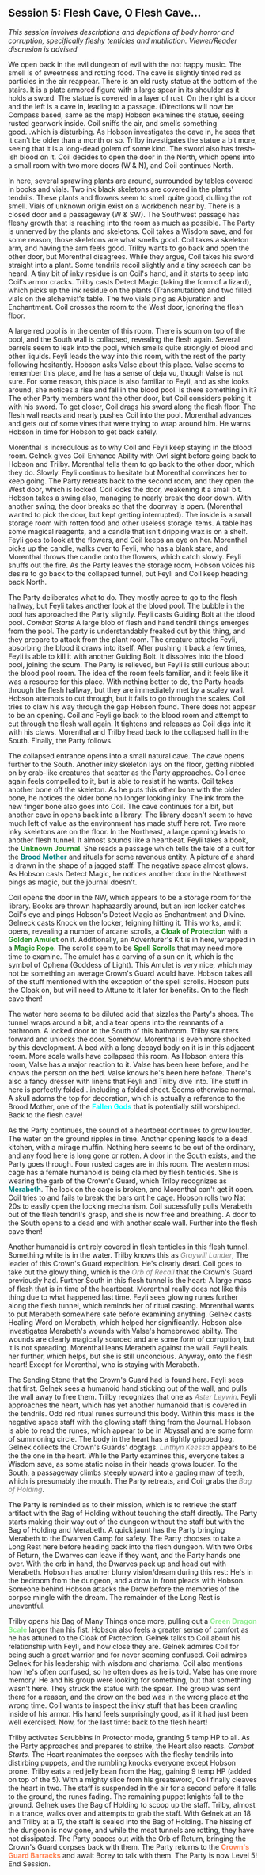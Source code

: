 ## Session 5: Flesh Cave, O Flesh Cave...

*This session involves descriptions and depictions of body horror and corruption, specifically fleshy tenticles and mutiliation. Viewer/Reader discresion is advised*

We open back in the evil dungeon of evil with the not happy music. The smell is of sweetness and rotting food. The cave is slightly tinted red as particles in the air reappear. There is an old rusty statue at the bottom of the stairs. It is a plate armored figure with a large spear in its shoulder as it holds a sword. The statue is covered in a layer of rust. On the right is a door and the left is a cave in, leading to a passage. (Directions will now be Compass based, same as the map) Hobson examines the statue, seeing rusted gearwork inside. Coil sniffs the air, and smells something good...which is disturbing. As Hobson investigates the cave in, he sees that it can't be older than a month or so. Trilby investigates the statue a bit more, seeing that it is a long-dead golem of some kind. The sword also has fresh-ish blood on it. Coil decides to open the door in the North, which opens into a small room with two more doors (W & N), and Coil continues North.  

In here, several sprawling plants are around, surrounded by tables covered in books and vials. Two ink black skeletons are covered in the plants' tendrils. These plants and flowers seem to smell quite good, dulling the rot smell. Vials of unknown origin exist on a workbench near by. There is a closed door and a passageway (W & SW). The Southwest passage has fleshy growth that is reaching into the room as much as possible. The Party is unnerved by the plants and skeletons. Coil takes a Wisdom save, and for some reason, those skeletons are what smells good. Coil takes a skeleton arm, and having the arm feels good. Trilby wants to go back and open the other door, but Morenthal disagrees. While they argue, Coil takes his sword straight into a plant. Some tendrils recoil slightly and a tiny screech can be heard. A tiny bit of inky residue is on Coil's hand, and it starts to seep into Coil's armor cracks. Trilby casts Detect Magic (taking the form of a lizard), which picks up the ink residue on the plants (Transmutation) and two filled vials on the alchemist's table. The two vials ping as Abjuration and Enchantment. Coil crosses the room to the West door, ignoring the flesh floor.

A large red pool is in the center of this room. There is scum on top of the pool, and the South wall is collapsed, revealing the flesh again. Several barrels seem to leak into the pool, which smells quite strongly of blood and other liquids. Feyli leads the way into this room, with the rest of the party following hesitantly. Hobson asks Valse about this place. Valse seems to remember this place, and he has a sense of deja vu, though Valse is not sure. For some reason, this place is also familiar to Feyli, and as she looks around, she notices a rise and fall in the blood pool. Is there something in it? The other Party members want the other door, but Coil considers poking it with his sword. To get closer, Coil drags his sword along the flesh floor. The flesh wall reacts and nearly pushes Coil into the pool. Morenthal advances and gets out of some vines that were trying to wrap around him. He warns Hobson in time for Hobson to get back safely.

Morenthal is incredulous as to why Coil and Feyli keep staying in the blood room. Gelnek gives Coil Enhance Ability with Owl sight before going back to Hobson and Trilby. Morenthal tells them to go back to the other door, which they do. Slowly. Feyli continus to hesitate but Morenthal convinces her to keep going. The Party retreats back to the second room, and they open the West door, which is locked. Coil kicks the door, weakening it a small bit. Hobson takes a swing also, managing to nearly break the door down. With another swing, the door breaks so that the doorway is open. (Morenthal wanted to pick the door, but kept getting interrupted). The inside is a small storage room with rotten food and other useless storage items. A table has some magical reagents, and a candle that isn't dripping wax is on a shelf. Feyli goes to look at the flowers, and Coil keeps an eye on her. Morenthal picks up the candle, walks over to Feyli, who has a blank stare, and Morenthal throws the candle onto the flowers, which catch slowly. Feyli snuffs out the fire. As the Party leaves the storage room, Hobson voices his desire to go back to the collapsed tunnel, but Feyli and Coil keep heading back North.

The Party deliberates what to do. They mostly agree to go to the flesh hallway, but Feyli takes another look at the blood pool. The bubble in the pool has approached the Party slightly. Feyli casts Guiding Bolt at the blood pool. *Combat Starts* A large blob of flesh and hand tendril things emerges from the pool. The party is understandably freaked out by this thing, and they prepare to attack from the plant room. The creature attacks Feyli, absorbing the blood it draws into itself. After pushing it back a few times, Feyli is able to kill it with another Guiding Bolt. It dissolves into the blood pool, joining the scum. The Party is relieved, but Feyli is still curious about the blood pool room. The idea of the room feels familiar, and it feels like it was a resource for this place. With nothing better to do, the Party heads through the flesh hallway, but they are immediately met by a scaley wall. Hobson attempts to cut through, but it fails to go through the scales. Coil tries to claw his way through the gap Hobson found. There does not appear to be an opening. Coil and Feyli go back to the blood room and attempt to cut through the flesh wall again. It tightens and releases as Coil digs into it with his claws. Morenthal and Trilby head back to the collapsed hall in the South. Finally, the Party follows.

The collapsed entrance opens into a small natural cave. The cave opens further to the South. Another inky skeleton lays on the floor, getting nibbled on by crab-like creatures that scatter as the Party approaches. Coil once again feels compelled to it, but is able to resist if he wants. Coil takes another bone off the skeleton. As he puts this other bone with the older bone, he notices the older bone no longer looking inky. The ink from the new finger bone also goes into Coil. The cave continues for a bit, but another cave in opens back into a library. The library doesn't seem to have much left of value as the environment has made stuff here rot. Two more inky skeletons are on the floor. In the Northeast, a large opening leads to another flesh tunnel. It almost sounds like a heartbeat. Feyli takes a book, the <span style="color:forestgreen">**Unknown Journal**</span>. She reads a passage which tells the tale of a cult for the <span style="color:teal">**Brood Mother**</span> and rituals for some ravenous entity. A picture of a shard is drawn in the shape of a jagged staff. The negative space almost glows. As Hobson casts Detect Magic, he notices another door in the Northwest pings as magic, but the journal doesn't.

Coil opens the door in the NW, which appears to be a storage room for the library. Books are thrown haphazardly around, but an iron locker catches Coil's eye and pings Hobson's Detect Magic as Enchantment and Divine. Gelneck casts Knock on the locker, feigning hitting it. This works, and it opens, revealing a number of arcane scrolls, a <span style="color:forestgreen">**Cloak of Protection**</span> with a <span style="color:forestgreen">**Golden Amulet**</span> on it. Additionally, an Adventurer's Kit is in here, wrapped in a <span style="color:forestgreen">**Magic Rope**</span>. The scrolls seem to be <span style="color:forestgreen">**Spell Scrolls**</span> that may need more time to examine. The amulet has a carving of a sun on it, which is the symbol of Ophena (Goddess of Light). This Amulet is very nice, which may not be something an average Crown's Guard would have. Hobson takes all of the stuff mentioned with the exception of the spell scrolls. Hobson puts the Cloak on, but will need to Attune to it later for benefits. On to the flesh cave then!

The water here seems to be diluted acid that sizzles the Party's shoes. The tunnel wraps around a bit, and a tear opens into the remnants of a bathroom. A locked door to the South of this bathroom. Trilby saunters forward and unlocks the door. Somehow. Morenthal is even more shocked by this development. A bed with a long decayd body on it is in this adjacent room. More scale walls have collapsed this room. As Hobson enters this room, Valse has a major reaction to it. Valse has been here before, and he knows the person on the bed. Valse knows he's been here before. There's also a fancy dresser with linens that Feyli and Trilby dive into. The stuff in here is perfectly folded...including a folded sheet. Seems otherwise normal. A skull adorns the top for decoration, which is actually a reference to the Brood Mother, one of the <span style="color:aqua">**Fallen Gods**</span> that is potentially still worshiped. Back to the flesh cave!

As the Party continues, the sound of a heartbeat continues to grow louder. The water on the ground ripples in time. Another opening leads to a dead kitchen, with a mirage muffin. Nothing here seems to be out of the ordinary, and any food here is long gone or rotten. A door in the South exists, and the Party goes through. Four rusted cages are in this room. The western most cage has a female humanoid is being claimed by flesh tenticles. She is wearing the garb of the Crown's Guard, which Trilby recognizes as <span style="color:teal">**Merabeth**</span>. The lock on the cage is broken, and Morenthal can't get it open. Coil tries to and fails to break the bars ont he cage. Hobson rolls two Nat 20s to easily open the locking mechanism. Coil sucessfully pulls Merabeth out of the flesh tendril's grasp, and she is now free and breathing. A door to the South opens to a dead end with another scale wall. Further into the flesh cave then!

Another humanoid is entirely covered in flesh tenticles in this flesh tunnel. Something white is in the water. Trilby knows this as <span style="color:gray">*Graywill Lander*</span>, The leader of this Crown's Guard expedition. He's clearly dead. Coil goes to take out the glowy thing, which is the <span style="color:gray">*Orb of Recall*</span> that the Crown's Guard previously had. Further South in this flesh tunnel is the heart: A large mass of flesh that is in time of the heartbeat. Morenthal really does not like this thing due to what happened last time. Feyli sees glowing runes further along the flesh tunnel, which reminds her of ritual casting. Morenthal wants to put Merabeth somewhere safe before examining anything. Gelnek casts Healing Word on Merabeth, which helped her significantly. Hobson also investigates Merabeth's wounds with Valse's homebrewed ability. The wounds are clearly magically sourced and are some form of corruption, but it is not spreading. Morenthal leans Merabeth against the wall. Feyli heals her further, which helps, but she is still unconcious. Anyway, onto the flesh heart! Except for Morenthal, who is staying with Merabeth.

The Sending Stone that the Crown's Guard had is found here. Feyli sees that first. Gelnek sees a humanoid hand sticking out of the wall, and pulls the wall away to free them. Trilby recognizes that one as <span style="color:gray">*Aster Leywin*</span>. Feyli approaches the heart, which has yet another humanoid that is covered in the tendrils. Odd red ritual runes surround this body. Within this mass is the negative space staff with the glowing staff thing from the Journal. Hobson is able to read the runes, which appear to be in Abyssal and are some form of summoning circle. The body in the heart has a tightly gripped bag. Gelnek collects the Crown's Guards' dogtags. <span style="color:gray">*Linthyn Keessa*</span> appears to be the the one in the heart. While the Party examines this, everyone takes a Wisdom save, as some static noise in their heads grows louder. To the South, a passageway climbs steeply upward into a gaping maw of teeth, which is presumably the mouth. The Party retreats, and Coil grabs the <span style="color:gray">*Bag of Holding*</span>.

The Party is reminded as to their mission, which is to retrieve the staff artifact with the Bag of Holding without touching the staff directly. The Party starts making their way out of the dungeon without the staff but with the Bag of Holding and Merabeth. A quick jaunt has the Party bringing Merabeth to the Dwarven Camp for safety. The Party chooses to take a Long Rest here before heading back into the flesh dungeon. With two Orbs of Return, the Dwarves can leave if they want, and the Party hands one over. With the orb in hand, the Dwarves pack up and head out with Merabeth. Hobson has another blurry vision/dream during this rest: He's in the bedroom from the dungeon, and a drow in front pleads with Hobson. Someone behind Hobson attacks the Drow before the memories of the corpse mingle with the dream. The remainder of the Long Rest is uneventful.

Trilby opens his Bag of Many Things once more, pulling out a <span style="color:lightgreen">**Green Dragon Scale**</span> larger than his fist. Hobson also feels a greater sense of comfort as he has attuned to the Cloak of Protection. Gelnek talks to Coil about his relationship with Feyli, and how close they are. Gelnek admires Coil for being such a great warrior and for never seeming confused. Coil admires Gelnek for his leadership with wisdom and charisma. Coil also mentions how he's often confused, so he often does as he is told. Valse has one more memory. He and his group were looking for something, but that something wasn't here. They struck the statue with the spear. The group was sent there for a reason, and the drow on the bed was in the wrong place at the wrong time. Coil wants to inspect the inky stuff that has been crawling inside of his armor. His hand feels surprisingly good, as if it had just been well exercised. Now, for the last time: back to the flesh heart!

Trilby activates Scrubbins in Protector mode, granting 5 temp HP to all. As the Party approaches and prepares to strike, the Heart also reacts. *Combat Starts.* The Heart reanimates the corpses with the fleshy tendrils into distirbing puppets, and the rumbling knocks everyone except Hobson prone. Trilby eats a red jelly bean from the Hag, gaining 9 temp HP (added on top of the 5). With a mighty slice from his greatsword, Coil finally cleaves the heart in two. The staff is suspended in the air for a second before it falls to the ground, the runes fading. The remaining puppet knights fall to the ground. Gelnek uses the Bag of Holding to scoop up the staff. Trilby, almost in a trance, walks over and attempts to grab the staff. With Gelnek at an 18 and Trilby at a 17, the staff is sealed into the Bag of Holding. The hissing of the dungeon is now gone, and while the meat tunnels are rotting, they have not dissipated. The Party peaces out with the Orb of Return, bringing the Crown's Guard corpses back with them. The Party returns to the <span style="color:coral">**Crown's Guard Barracks**</span> and await Borey to talk with them. The Party is now Level 5! End Session.
